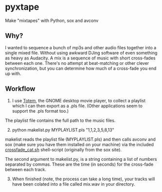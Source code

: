 # pyxtape

Make "mixtapes" with Python, sox and avconv

## Why?

I wanted to sequence a bunch of mp3s and other audio files together into a single mixed file. Without using awkward DJing software of even something as heavy as Audacity. A mix is a sequence of music with short cross-fades between each one. There's no attempt at beat-matching or other clever synchronization, but you can determine how much of a cross-fade you end up with.

## Workflow

1) I use [Totem](https://wiki.gnome.org/Apps/Videos), the GNOME desktop movie player, to collect a playlist which I can then export as a .pls file. (Other applications seem to support the .pls format too.)

The playlist file contains the full path to the music files. 

2)
    python makelist.py MYPLAYLIST.pls "1,1,2,3,5,8,13"
    
makelist reads the playlist file (MYPLAYLIST.pls) and then calls avconv and sox (make sure you have them installed on your machine) via the included [crossfade_cat.sh](https://github.com/jacksonh/sox/blob/master/scripts/crossfade_cat.sh) shell-script (originally from the sox site).

The second argument to makelist.py, is a string containing a list of numbers separated by commas. These are the time (in seconds) for the cross-fade between each track.

3) When finished (note, the process can take a long time), your tracks will have been colated into a file called mix.wav in your directory.


